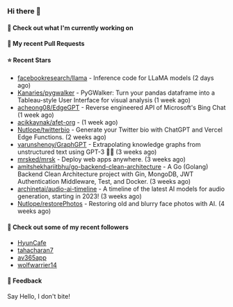 ### Hi there 👋

#### 👷 Check out what I'm currently working on

#### 🔨 My recent Pull Requests


#### ⭐ Recent Stars

- [facebookresearch/llama](https://github.com/facebookresearch/llama) - Inference code for LLaMA models (2 days ago)
- [Kanaries/pygwalker](https://github.com/Kanaries/pygwalker) - PyGWalker: Turn your pandas dataframe into a Tableau-style User Interface for visual analysis (1 week ago)
- [acheong08/EdgeGPT](https://github.com/acheong08/EdgeGPT) - Reverse engineered API of Microsoft&#39;s Bing Chat (1 week ago)
- [acikkaynak/afet-org](https://github.com/acikkaynak/afet-org) -  (1 week ago)
- [Nutlope/twitterbio](https://github.com/Nutlope/twitterbio) - Generate your Twitter bio with ChatGPT and Vercel Edge Functions. (2 weeks ago)
- [varunshenoy/GraphGPT](https://github.com/varunshenoy/GraphGPT) - Extrapolating knowledge graphs from unstructured text using GPT-3 🕵️‍♂️ (3 weeks ago)
- [mrsked/mrsk](https://github.com/mrsked/mrsk) - Deploy web apps anywhere. (3 weeks ago)
- [amitshekhariitbhu/go-backend-clean-architecture](https://github.com/amitshekhariitbhu/go-backend-clean-architecture) - A Go (Golang) Backend Clean Architecture project with Gin, MongoDB, JWT Authentication Middleware, Test, and Docker. (3 weeks ago)
- [archinetai/audio-ai-timeline](https://github.com/archinetai/audio-ai-timeline) - A timeline of the latest AI models for audio generation, starting in 2023! (3 weeks ago)
- [Nutlope/restorePhotos](https://github.com/Nutlope/restorePhotos) - Restoring old and blurry face photos with AI. (4 weeks ago)

#### 👯 Check out some of my recent followers

- [HyunCafe](https://github.com/HyunCafe)
- [tahacharan7](https://github.com/tahacharan7)
- [av365app](https://github.com/av365app)
- [wolfwarrier14](https://github.com/wolfwarrier14)

#### 💬 Feedback

Say Hello, I don't bite!